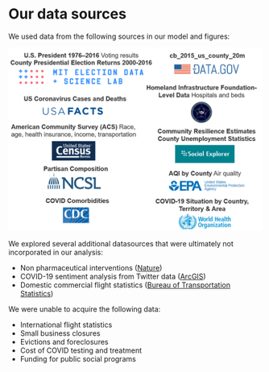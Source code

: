 # Our data sources

We used data from the following sources in our model and figures:

<img src="images/data.png" alt="hi" class="inline"/>

We explored several additional datasources that were ultimately not incorporated in our analysis:
- Non pharmaceutical interventions ([Nature](https://www.nature.com/articles/s41597-020-00609-9#Abs1))
- COVID-19 sentiment analysis from Twitter data ([ArcGIS](https://www.arcgis.com/home/item.html?id=feb6280d42de4e91b47cf37344a91eae))
- Domestic commercial flight statistics ([Bureau of Transportation Statistics](https://www.transtats.bts.gov/))

We were unable to acquire the following data:
- International flight statistics
- Small business closures
- Evictions and foreclosures
- Cost of COVID testing and treatment
- Funding for public social programs
